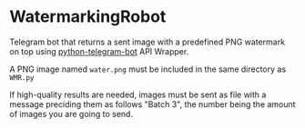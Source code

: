 # WatermarkingRobot
Telegram bot that returns a sent image with a predefined PNG watermark on top using [python-telegram-bot](https://python-telegram-bot.org) API Wrapper.

A PNG image named `water.png` must be included in the same directory as `WMR.py`

If high-quality results are needed, images must be sent as file with a message preciding them as follows "Batch 3", the number being the amount of images you are going to send.
